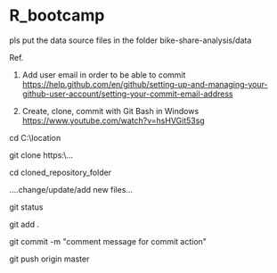 # R_bootcamp

pls put the data source files in the folder bike-share-analysis/data

Ref.

1. Add user email in order to be able to commit
https://help.github.com/en/github/setting-up-and-managing-your-github-user-account/setting-your-commit-email-address

2. Create, clone, commit with Git Bash in Windows
https://www.youtube.com/watch?v=hsHVGit53sg

cd C:\location

git clone https:\\...

cd cloned_repository_folder

....change/update/add new files...

git status

git add .

git commit -m "comment message for commit action"

git push origin master





